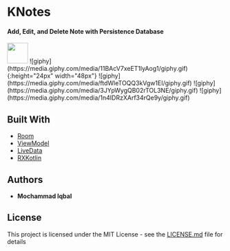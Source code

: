 
# KNotes

#### Add, Edit, and Delete Note with Persistence Database
<img src="https://media.giphy.com/media/11BAcV7xeET1lyAog1/giphy.gif" width="48">
![giphy](https://media.giphy.com/media/11BAcV7xeET1lyAog1/giphy.gif){:height="24px" width="48px"}
![giphy](https://media.giphy.com/media/ftdWleTOQQ3kVgw1EI/giphy.gif)
![giphy](https://media.giphy.com/media/3JYpWygQB02rTOL3NE/giphy.gif)
![giphy](https://media.giphy.com/media/1n4IDRzXArf34rQe9y/giphy.gif)   

## Built With

* [Room](http://www.dropwizard.io/1.0.2/docs/)
* [ViewModel](https://developer.android.com/topic/libraries/architecture/viewmodel)
* [LiveData](https://developer.android.com/topic/libraries/architecture/livedata)
* [RXKotlin](https://github.com/ReactiveX/RxKotlin)

## Authors

* **Mochammad Iqbal**

## License

This project is licensed under the MIT License - see the [LICENSE.md](LICENSE.md) file for details
